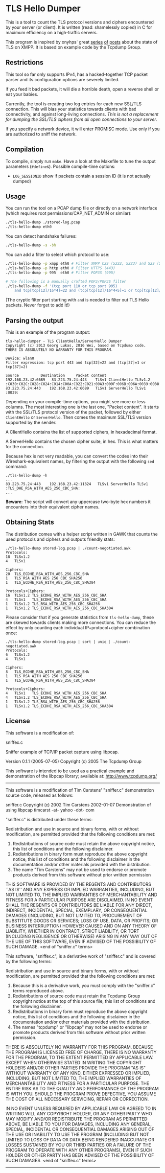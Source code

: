 # TLS Hello Dumper

This is a tool to count the TLS protocol versions and ciphers encountered by
your server (or client). It is written (read: shamelessly copied) in C for
maximum efficiency on a high-traffic servers.

This program is inspired by xnyhps' great
[series](https://blog.thijsalkema.de/blog/2013/08/26/the-state-of-tls-on-xmpp-1/)
[of](https://blog.thijsalkema.de/blog/2013/08/28/the-state-of-tls-on-xmpp-2/)
[posts](https://blog.thijsalkema.de/blog/2013/09/02/the-state-of-tls-on-xmpp-3/)
about the state of TLS on XMPP. It is based on example code by the Tcpdump
Group.

## Restrictions

This tool so far only supports IPv4, has a hacked-together TCP packet parser
and its configuration options are severely limited.

If you feed it bad packets, it will die a horrible death, open a reverse shell
or eat your babies.

Currently, the tool is creating two log entries for each new SSL/TLS
connection. This will bias your statistics towards clients with bad
connectivity, and against long-living connections. *This is not a replacement
for dumping the SSL/TLS ciphers from all open connections to your server.*

If you specify a network device, it will enter PROMISC mode. Use only
if you are authorized to sniff the network.

## Compilation

To compile, simply run `make`. Have a look at the Makefile to tune the output
parameters (`#define`s). Possible compile-time options:

 * `LOG_SESSIONID` show if packets contain a session ID (it is not actually dumped)

## Usage

You can run the tool on a PCAP dump file or directly on a network interface
(which requires root permissions/CAP_NET_ADMIN or similar):

```sh
./tls-hello-dump ./stored-log.pcap
./tls-hello-dump eth0
```

You can detect handshake failures:
```sh
./tls-hello-dump -s -bh
```

You can add a filter to select which protocol to use:

```sh
./tls-hello-dump -p xmpp eth0 # Filter XMPP C2S (5222, 5223) and S2S (5269)
./tls-hello-dump -p http eth0 # Filter HTTPS (443)
./tls-hello-dump -p 995  eth0 # Filter POP3S (995)

# The following is a manually crafted POP3/POP3S filter
./tls-hello-dump -f '(tcp port 110 or tcp port 995)
	and tcp[tcp[12]/16*4]=22 and (tcp[tcp[12]/16*4+5]=1 or tcp[tcp[12]/16*4+5]=2)' eth0
```

(The cryptic filter part starting with `and` is needed to filter out TLS Hello
packets. Never forget to add it!)

## Parsing the output

This is an example of the program output:

	tls-hello-dumper - TLS ClientHello/ServerHello Dumper
	Copyright (c) 2013 Georg Lukas, 2016 Wei, based on Tcpdump code.
	THERE IS ABSOLUTELY NO WARRANTY FOR THIS PROGRAM.

	Device: wlan0
	Filter expression: tcp port 443 and tcp[32]=22 and (tcp[37]=1 or tcp[37]=2)

	Source          Destination     Packet content
	192.168.23.42:6689   83.223.75.24:443    TLSv1 ClientHello TLSv1.2 :C030:C02C:C028:C024:C014:C00A:C022:C021:00A3:009F:006B:006A:0039:0038:0088:0087:C032:C02E:C02A:C026:C00F:C005:009D:003D:0035:0084:C012:C008:C01C:C01B:0016:0013:C00D:C003:000A:C02F:C02B:C027:C023:C013:C009:C01F:C01E:00A2:009E:0067:0040:0033:0032:009A:0099:0045:0044:C031:C02D:C029:C025:C00E:C004:009C:003C:002F:0096:0041:C011:C007:C00C:C002:0005:0004:0015:0012:0009:0014:0011:0008:0006:0003:00FF:
	83.223.75.24:443    192.168.23.42:6689   TLSv1 ServerHello TLSv1 :0039:

Depending on your compile-time options, you might see more or less columns.
The most interesting one is the last one, "Packet content". It starts with the
SSL/TLS protocol version of the packet, followed by either `ClientHello` or
`ServerHello`. Then comes the maximum SSL/TLS version supported by the sender.

A ClientHello contains the list of supported ciphers, in hexadecimal format.

A ServerHello contains the chosen cipher suite, in hex. This is what matters
for the connection.

Because hex is not very readable, you can convert the codes into their
Wireshark-equivalent names, by filtering the output with the following `sed`
command:

	./tls-hello-dump -h
	...
	83.223.75.24:443    192.168.23.42:11324   TLSv1 ServerHello TLSv1 :TLS_DHE_RSA_WITH_AES_256_CBC_SHA:
	...

**Beware:** The script will convert any uppercase two-byte hex numbers it
encounters into their equivalent cipher names.

## Obtaining Stats

The distribution comes with a helper script written in GAWK that counts the
used protocols and ciphers and outputs friendly stats:

	./tls-hello-dump stored-log.pcap | ./count-negotiated.awk
	Protocols:
	18	TLSv1.2
	4	TLSv1

	Ciphers:
	20	TLS_ECDHE_RSA_WITH_AES_256_CBC_SHA
	1	TLS_RSA_WITH_AES_256_CBC_SHA256
	1	TLS_ECDHE_RSA_WITH_AES_256_CBC_SHA384

	Protocols+Ciphers:
	16	TLSv1.2	TLS_ECDHE_RSA_WITH_AES_256_CBC_SHA
	4	TLSv1	TLS_ECDHE_RSA_WITH_AES_256_CBC_SHA
	1	TLSv1.2	TLS_RSA_WITH_AES_256_CBC_SHA256
	1	TLSv1.2	TLS_ECDHE_RSA_WITH_AES_256_CBC_SHA384

Please consider that if you generate statistics from `tls-hello-dump`, these
are skewed towards clients making more connections. You can reduce the effect
by only counting each individual IP+protocol+cipher combination once:

	./tls-hello-dump stored-log.pcap | sort | uniq | ./count-negotiated.awk
	Protocols:
	6	TLSv1.2
	4	TLSv1

	Ciphers:
	8	TLS_ECDHE_RSA_WITH_AES_256_CBC_SHA
	1	TLS_RSA_WITH_AES_256_CBC_SHA256
	1	TLS_ECDHE_RSA_WITH_AES_256_CBC_SHA384

	Protocols+Ciphers:
	4	TLSv1	TLS_ECDHE_RSA_WITH_AES_256_CBC_SHA
	4	TLSv1.2	TLS_ECDHE_RSA_WITH_AES_256_CBC_SHA
	1	TLSv1.2	TLS_RSA_WITH_AES_256_CBC_SHA256
	1	TLSv1.2	TLS_ECDHE_RSA_WITH_AES_256_CBC_SHA384


## License


This software is a modification of:

sniffex.c

Sniffer example of TCP/IP packet capture using libpcap.

Version 0.1.1 (2005-07-05)
Copyright (c) 2005 The Tcpdump Group

This software is intended to be used as a practical example and
demonstration of the libpcap library; available at:
http://www.tcpdump.org/

<hr/>

This software is a modification of Tim Carstens' "sniffer.c"
demonstration source code, released as follows:

sniffer.c
Copyright (c) 2002 Tim Carstens
2002-01-07
Demonstration of using libpcap
timcarst -at- yahoo -dot- com

"sniffer.c" is distributed under these terms:

Redistribution and use in source and binary forms, with or without
modification, are permitted provided that the following conditions
are met:
1. Redistributions of source code must retain the above copyright
   notice, this list of conditions and the following disclaimer.
2. Redistributions in binary form must reproduce the above copyright
   notice, this list of conditions and the following disclaimer in the
   documentation and/or other materials provided with the distribution.
4. The name "Tim Carstens" may not be used to endorse or promote
   products derived from this software without prior written permission

THIS SOFTWARE IS PROVIDED BY THE REGENTS AND CONTRIBUTORS ``AS IS'' AND
ANY EXPRESS OR IMPLIED WARRANTIES, INCLUDING, BUT NOT LIMITED TO, THE
IMPLIED WARRANTIES OF MERCHANTABILITY AND FITNESS FOR A PARTICULAR PURPOSE
ARE DISCLAIMED.  IN NO EVENT SHALL THE REGENTS OR CONTRIBUTORS BE LIABLE
FOR ANY DIRECT, INDIRECT, INCIDENTAL, SPECIAL, EXEMPLARY, OR CONSEQUENTIAL
DAMAGES (INCLUDING, BUT NOT LIMITED TO, PROCUREMENT OF SUBSTITUTE GOODS
OR SERVICES; LOSS OF USE, DATA, OR PROFITS; OR BUSINESS INTERRUPTION)
HOWEVER CAUSED AND ON ANY THEORY OF LIABILITY, WHETHER IN CONTRACT, STRICT
LIABILITY, OR TORT (INCLUDING NEGLIGENCE OR OTHERWISE) ARISING IN ANY WAY
OUT OF THE USE OF THIS SOFTWARE, EVEN IF ADVISED OF THE POSSIBILITY OF
SUCH DAMAGE.
\<end of "sniffer.c" terms>

This software, "sniffex.c", is a derivative work of "sniffer.c" and is
covered by the following terms:

Redistribution and use in source and binary forms, with or without
modification, are permitted provided that the following conditions
are met:
1. Because this is a derivative work, you must comply with the "sniffer.c"
   terms reproduced above.
2. Redistributions of source code must retain the Tcpdump Group copyright
   notice at the top of this source file, this list of conditions and the
   following disclaimer.
3. Redistributions in binary form must reproduce the above copyright
   notice, this list of conditions and the following disclaimer in the
   documentation and/or other materials provided with the distribution.
4. The names "tcpdump" or "libpcap" may not be used to endorse or promote
   products derived from this software without prior written permission.

THERE IS ABSOLUTELY NO WARRANTY FOR THIS PROGRAM.
BECAUSE THE PROGRAM IS LICENSED FREE OF CHARGE, THERE IS NO WARRANTY
FOR THE PROGRAM, TO THE EXTENT PERMITTED BY APPLICABLE LAW.  EXCEPT WHEN
OTHERWISE STATED IN WRITING THE COPYRIGHT HOLDERS AND/OR OTHER PARTIES
PROVIDE THE PROGRAM "AS IS" WITHOUT WARRANTY OF ANY KIND, EITHER EXPRESSED
OR IMPLIED, INCLUDING, BUT NOT LIMITED TO, THE IMPLIED WARRANTIES OF
MERCHANTABILITY AND FITNESS FOR A PARTICULAR PURPOSE.  THE ENTIRE RISK AS
TO THE QUALITY AND PERFORMANCE OF THE PROGRAM IS WITH YOU.  SHOULD THE
PROGRAM PROVE DEFECTIVE, YOU ASSUME THE COST OF ALL NECESSARY SERVICING,
REPAIR OR CORRECTION.

IN NO EVENT UNLESS REQUIRED BY APPLICABLE LAW OR AGREED TO IN WRITING
WILL ANY COPYRIGHT HOLDER, OR ANY OTHER PARTY WHO MAY MODIFY AND/OR
REDISTRIBUTE THE PROGRAM AS PERMITTED ABOVE, BE LIABLE TO YOU FOR DAMAGES,
INCLUDING ANY GENERAL, SPECIAL, INCIDENTAL OR CONSEQUENTIAL DAMAGES ARISING
OUT OF THE USE OR INABILITY TO USE THE PROGRAM (INCLUDING BUT NOT LIMITED
TO LOSS OF DATA OR DATA BEING RENDERED INACCURATE OR LOSSES SUSTAINED BY
YOU OR THIRD PARTIES OR A FAILURE OF THE PROGRAM TO OPERATE WITH ANY OTHER
PROGRAMS), EVEN IF SUCH HOLDER OR OTHER PARTY HAS BEEN ADVISED OF THE
POSSIBILITY OF SUCH DAMAGES.
\<end of "sniffex.c" terms>
<hr/>
